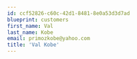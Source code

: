 ```yaml
---
id: ccf52826-c60c-42d1-8481-8e0a53d3d7ad
blueprint: customers
first_name: Val
last_name: Kobe
email: primozkobe@yahoo.com
title: 'Val Kobe'
---
```

